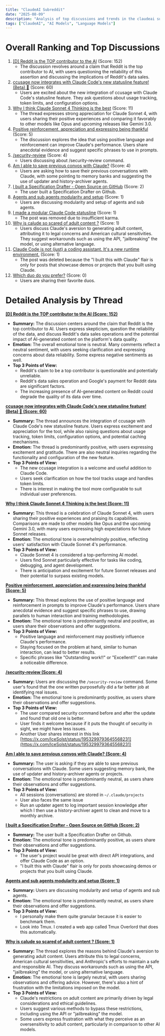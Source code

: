 ```yaml
---
title: "ClaudeAI Subreddit"
date: "2025-08-09"
description: "Analysis of top discussions and trends in the claudeai subreddit"
tags: ["ClaudeAI", "AI Models", "Language Models"]
---
```


# Overall Ranking and Top Discussions
1.  [[D] Reddit is the TOP contributor to the AI](https://i.redd.it/0ei9zn9gu0if1.jpeg) (Score: 152)
    *   The discussion revolves around a claim that Reddit is the top contributor to AI, with users questioning the reliability of this assertion and discussing the implications of Reddit's data sales.
2.  [ccusage now integrates with Claude Code's new statusline feature! (Beta) 🚀](https://i.redd.it/yy8pxp4gd1if1.png) (Score: 60)
    *   Users are excited about the new integration of ccusage with Claude Code's statusline feature. They ask questions about usage tracking, token limits, and configuration options.
3.  [Why I think Claude Sonnet 4 Thinking is the best](https://www.reddit.com/r/ClaudeAI/comments/1mlts8t/why_i_think_claude_sonnet_4_thinking_is_the_best/) (Score: 11)
    *   The thread expresses strong appreciation for Claude Sonnet 4, with users sharing their positive experiences and comparing it favorably to other models like Opus and upcoming releases like Gemini 3.0.
4.  [Positive reinforcement, appreciation and expressing being thankful](https://www.reddit.com/r/ClaudeAI/comments/1mlttgz/positive_reinforcement_appreciation_and/) (Score: 5)
    *   The discussion explores the idea that using positive language and reinforcement can improve Claude's performance. Users share anecdotal evidence and suggest specific phrases to use in prompts.
5.  [/security-review](https://www.reddit.com/r/ClaudeAI/comments/1mlxn9j/securityreview/) (Score: 4)
    *   Users discussing about /security-review command.
6.  [Am I able to save previous convos with Claude?](https://www.reddit.com/r/ClaudeAI/comments/1mlu9uy/am_i_able_to_save_previous_convos_with_claude/) (Score: 4)
    *   Users are asking how to save their previous conversations with Claude, with some pointing to memory banks and suggesting the use of updater and history-archiver agents.
7.  [I built a Specification Drafter - Open Source on GitHub](https://www.reddit.com/r/ClaudeAI/comments/1mlu4w7/i_built_a_specification_drafter_open_source_on/) (Score: 2)
    *   The user built a Specification Drafter on Github.
8.  [Agents and sub agents modularity and setup](https://www.reddit.com/r/ClaudeAI/comments/1mlstog/agents_and_sub_agents_modularity_and_setup/) (Score: 1)
    *   Users are discussing modularity and setup of agents and sub agents.
9.  [I made a modular Claude Code statusline](https://v.redd.it/hc6wqcrsk1if1) (Score: 1)
    *   The post was removed due to insufficient karma.
10. [Why is calude so scared of adult content ?](https://www.reddit.com/r/ClaudeAI/comments/1mlt2qr/why_is_calude_so_scared_of_adult_content/) (Score: 1)
    *   Users discuss Claude's aversion to generating adult content, attributing it to legal concerns and American cultural sensitivities. They suggest workarounds such as using the API, "jailbreaking" the model, or using alternative language.
11. [Claude Code is not (just) a coding assistant. It's a new runtime environment.](https://www.reddit.com/r/ClaudeAI/comments/1mlwvvj/claude_code_is_not_just_a_coding_assistant_its_a/) (Score: 1)
    *   The post was deleted because the "I built this with Claude" flair is only for posts that showcase demos or projects that you built using Claude.
12. [Which duo do you prefer?](https://www.reddit.com/r/ClaudeAI/comments/1mlswqr/which_duo_do_you_prefer/) (Score: 0)
    *   Users are sharing their favorite duos.

# Detailed Analysis by Thread
**[[D] Reddit is the TOP contributor to the AI (Score: 152)](https://i.redd.it/0ei9zn9gu0if1.jpeg)**
*   **Summary:** The discussion centers around the claim that Reddit is the top contributor to AI. Users express skepticism, question the reliability of the data, and discuss Reddit's data sales operations and the potential impact of AI-generated content on the platform's data quality.
*   **Emotion:** The overall emotional tone is neutral. Many comments reflect a neutral sentiment, with users seeking clarification and expressing concerns about data reliability. Some express negative sentiments as well.
*   **Top 3 Points of View:**
    *   Reddit's claim to be a top contributor is questionable and potentially unreliable.
    *   Reddit's data sales operation and Google's payment for Reddit data are significant factors.
    *   The increasing presence of AI-generated content on Reddit could degrade the quality of its data over time.

**[ccusage now integrates with Claude Code's new statusline feature! (Beta) 🚀 (Score: 60)](https://i.redd.it/yy8pxp4gd1if1.png)**
*   **Summary:** The thread announces the integration of ccusage with Claude Code's new statusline feature. Users express excitement and appreciation for the tool, while also raising questions about usage tracking, token limits, configuration options, and potential caching mechanisms.
*   **Emotion:** The thread is predominantly positive, with users expressing excitement and gratitude. There are also neutral inquiries regarding the functionality and configuration of the new feature.
*   **Top 3 Points of View:**
    *   The new ccusage integration is a welcome and useful addition to Claude Code.
    *   Users seek clarification on how the tool tracks usage and handles token limits.
    *   There is interest in making the tool more configurable to suit individual user preferences.

**[Why I think Claude Sonnet 4 Thinking is the best (Score: 11)](https://www.reddit.com/r/ClaudeAI/comments/1mlts8t/why_i_think_claude_sonnet_4_thinking_is_the_best/)**
*   **Summary:** This thread is a celebration of Claude Sonnet 4, with users sharing their positive experiences and praising its capabilities. Comparisons are made to other models like Opus and the upcoming Gemini 3.0, with many users expressing high expectations for future Sonnet releases.
*   **Emotion:** The emotional tone is overwhelmingly positive, reflecting users' satisfaction with Claude Sonnet 4's performance.
*   **Top 3 Points of View:**
    *   Claude Sonnet 4 is considered a top-performing AI model.
    *   Users find Sonnet particularly effective for tasks like coding, debugging, and agent development.
    *   There is anticipation and excitement for future Sonnet releases and their potential to surpass existing models.

**[Positive reinforcement, appreciation and expressing being thankful (Score: 5)](https://www.reddit.com/r/ClaudeAI/comments/1mlttgz/positive_reinforcement_appreciation_and/)**
*   **Summary:** This thread explores the use of positive language and reinforcement in prompts to improve Claude's performance. Users share anecdotal evidence and suggest specific phrases to use, drawing parallels to human interaction and training methodologies.
*   **Emotion:** The emotional tone is predominantly neutral and positive, as users share their observations and offer suggestions.
*   **Top 3 Points of View:**
    *   Positive language and reinforcement may positively influence Claude's performance.
    *   Staying focused on the problem at hand, similar to human interaction, can lead to better results.
    *   Specific phrases like "Outstanding work!!" or "Excellent!!" can make a noticeable difference.

**[/security-review (Score: 4)](https://www.reddit.com/r/ClaudeAI/comments/1mlxn9j/securityreview/)**
*   **Summary:** Users are discussing the `/security-review` command. Some user's found that the one written purposefully did a far better job at identifying real issues.
*   **Emotion:** The emotional tone is predominantly positive, as users share their observations and offer suggestions.
*   **Top 3 Points of View:**
    *   The user compared security command before and after the update and found that old one is better.
    *   User finds it welcome because if it puts the thought of security in sight, we might have less issues.
    *   Another User shares interest in this link [https://x.com/IceSolst/status/1953299793645568231](https://x.com/IceSolst/status/1953299793645568231)

**[Am I able to save previous convos with Claude? (Score: 4)](https://www.reddit.com/r/ClaudeAI/comments/1mlu9uy/am_i_able_to_save_previous_convos_with_claude/)**
*   **Summary:** The user is asking if they are able to save previous conversations with Claude. Some users suggesting memory bank, the use of updater and history-archiver agents or projects.
*   **Emotion:** The emotional tone is predominantly neutral, as users share their observations and offer suggestions.
*   **Top 3 Points of View:**
    *   All sessions (conversations) are stored in `~/.claude/projects`
    *   User also faces the same issue
    *   Run an updater agent to log important session knowledge after which I then use a history-archiver agent to clean and move to a monthly archive.

**[I built a Specification Drafter - Open Source on GitHub (Score: 2)](https://www.reddit.com/r/ClaudeAI/comments/1mlu4w7/i_built_a_specification_drafter_open_source_on/)**
*   **Summary:** The user built a Specification Drafter on Github.
*   **Emotion:** The emotional tone is predominantly positive, as users share their observations and offer suggestions.
*   **Top 3 Points of View:**
    *   The user's project would be great with direct API integrations, and offer Claude Code as an option.
    *   "I built this with Claude" flair is only for posts showcasing demos or projects that you built using Claude.

**[Agents and sub agents modularity and setup (Score: 1)](https://www.reddit.com/r/ClaudeAI/comments/1mlstog/agents_and_sub_agents_modularity_and_setup/)**
*   **Summary:** Users are discussing modularity and setup of agents and sub agents.
*   **Emotion:** The emotional tone is predominantly neutral, as users share their observations and offer suggestions.
*   **Top 3 Points of View:**
    *   I personally make them quite granular because it is easier to benchmark them.
    *   Look into Tmux. I created a web app called Tmux Overlord that does this automatically.

**[Why is calude so scared of adult content ? (Score: 1)](https://www.reddit.com/r/ClaudeAI/comments/1mlt2qr/why_is_calude_so_scared_of_adult_content/)**
*   **Summary:** The thread explores the reasons behind Claude's aversion to generating adult content. Users attribute this to legal concerns, American cultural sensitivities, and Anthropic's efforts to maintain a safe and responsible AI. They discuss workarounds such as using the API, "jailbreaking" the model, or using alternative language.
*   **Emotion:** The emotional tone is largely neutral, with users sharing observations and offering advice. However, there's also a hint of frustration with the limitations imposed on the model.
*   **Top 3 Points of View:**
    *   Claude's restrictions on adult content are primarily driven by legal considerations and ethical guidelines.
    *   Users suggest various methods to bypass these restrictions, including using the API or "jailbreaking" the model.
    *   Some users express frustration with what they perceive as an oversensitivity to adult content, particularly in comparison to other AI models.

